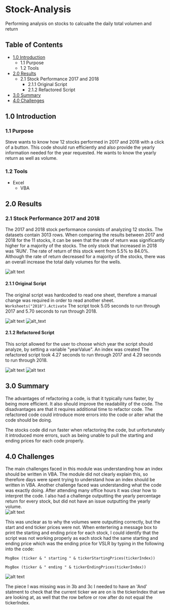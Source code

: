 # Stock-Analysis
Performing analysis on stocks to calcualte the daily total volumen and return

## Table of Contents
- [1.0 Introduction](#Introduction)
  * 1.1 Purpose
  * 1.2 Tools
- [2.0 Results](#Results)
  * 2.1 Stock Performance 2017 and 2018
    * 2.1.1 Original Script
    * 2.1.2 Refactored Script
- [3.0 Summary](#Summary)
- [4.0 Challenges](#Challenges)

<a name="Introduction"></a>
## 1.0 Introduction

### 1.1 Purpose
Steve wants to know how 12 stocks performed in 2017 and 2018 with a click of a button. This code should run efficiently and also provide the yearly information needed for the year requested.  He wants to know the yearly return as well as volume. 

### 1.2 Tools
- Excel
  - VBA
 
<a name="Results"></a>
## 2.0 Results
### 2.1 Stock Performance 2017 and 2018
The 2017 and 2018 stock performance consists of analyzing 12 stocks. The datasets contain 3013 rows. When comparing the results between 2017 and 2018 for the 11 stocks, it can be seen that the rate of return was significantly higher for a majority of the stocks. The only stock that increased in 2018 was 'RUN'. The rate of return of this stock went from 5.5% to 84.0%. Although the rate of return decreased for a majority of the stocks, there was an overall increase the total daily volumes for the wells. 

![alt text](Resources/stock_comparison.png)

#### 2.1.1 Original Script
The original script was hardcoded to read one sheet, therefore a manual change was required in order to read another sheet.  
`Worksheets("2018").Activate`
The script took 5.05 seconds to run through 2017 and 5.70 seconds to run through 2018.

![alt text](Resources/Original_2017.png)
![alt_text](Resources/Original_2018.png)

#### 2.1.2 Refactored Script
This script allowed for the user to choose which year the script should analyze, by setting a variable "yearValue". An index was created 
The refactored script took 4.27 seconds to run through 2017 and 4.29 seconds to run through 2018. 

![alt text](Resources/Refactored_2017.png)
![alt text](Resources/Refactored_2018.png)

<a name="Summary"></a>
## 3.0 Summary
The advantages of refactoring a code, is that it typically runs faster, by being more efficient. It also should improve the readability of the code. The disadvantages are that it requires additional time to refactor code. The refactored code could introduce more errors into the code or alter what the code should be doing.  

The stocks code did run faster when refactoring the code, but unfortunately it introduced more errors, such as being unable to pull the starting and ending prices for each code properly.  

<a name="Challenges"></a>
## 4.0 Challenges

The main challenges faced in this module was understanding how an index should be written in VBA.  The module did not clearly explain this, so therefore days were spent trying to understand how an index should be written in VBA. Another challenge faced was understanding what the code was exactly doing.  After attending many office hours it was clear how to interpret the code.  I also had a challenge outputting the yearly percentage return for every stock, but did not have an issue outputting the yearly volume.  
![alt text](Resources/Challenge_return.png)  

This was unclear as to why the volumes were outputting correctly, but the start and end ticker prices were not. When entertering a message box to print the starting and ending price for each stock, I could identify that the script was not working properly as each stock had the same starting and ending price which was the ending price for VSLR by typing in the following into the code:

`MsgBox (ticker & " starting " & tickerStartingPrices(tickerIndex))`

`MsgBox (ticker & " ending " & tickerEndingPrices(tickerIndex))`

![alt text](Resources/MsgBox_EndingPrice.png)

The piece I was missing was in 3b and 3c I needed to have an 'And' statment to check that the current ticker we are on is the tickerIndex that we are looking at, as well that the row before or row after do not equal the tickerIndex.




